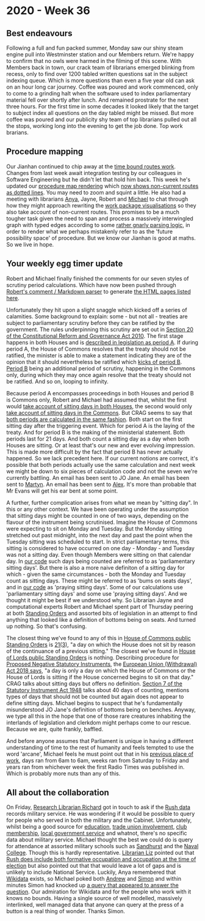 # 2020 - Week 36

## Best endeavours 

Following a full and fun packed summer, Monday saw our shiny steam engine pull into Westminster station and our Members return. We're happy to confirm that no owls were harmed in the filming of this scene. With Members back in town, our crack team of librarians emerged blinking from recess, only to find over 1200 tabled written questions sat in the subject indexing queue. Which is more questions than even a five year old can ask on an hour long car journey. Coffee was poured and work commenced, only to come to a grinding halt when the software used to index parliamentary material fell over shortly after lunch. And remained prostrate for the next three hours. For the first time in some decades it looked likely that the target to subject index all questions on the day tabled might be missed. But more coffee was poured and our publicity shy team of top librarians pulled out all the stops, working long into the evening to get the job done. Top work brarians.

## Procedure mapping

Our Jianhan continued to chip away at the [time bound routes work](https://trello.com/c/CDGB80DD/57-time-bound-routes). Changes from last week await integration testing by our colleagues in Software Engineering but he didn't let that hold him back. This week he's updated our [procedure map rendering](https://procedures.azurewebsites.net/Procedures) which [now shows non-current routes as dotted lines](https://procedures.azurewebsites.net/Procedures/6/graph). You may need to zoom and squint a little. He also had a meeting with librarians [Anya](https://twitter.com/bitten_), Jayne, Robert and [Michael](https://twitter.com/fantasticlife) to chat through how they might approach rewriting the [work package visualisations](https://procedures.azurewebsites.net/WorkPackages) so they also take account of non-current routes. This promises to be a much tougher task given the need to span and process a massively interwingled graph with typed edges according to some [rather gnarly parsing logic](https://ukparliament.github.io/ontologies/procedure/flowcharts/design-notes.html#how-is-a-procedure-map-parsed-in-the-context-of-a-work-package), in order to render what we perhaps mistakenly refer to as the 'future possibility space' of procedure. But we know our Jianhan is good at maths. So we live in hope.

## Your weekly egg timer update

Robert and Michael finally finished the comments for our seven styles of scrutiny period calculations. Which have now been pushed through [Robert's comment / Markdown parser](https://github.com/fantasticlife/egg-timer/blob/master/lib/tasks/doc.rake) to generate [the HTML pages listed here](http://parliament-calendar.herokuapp.com/meta/comments).

Unfortunately they hit upon a slight snaggle which kicked off a series of calamities. Some background to explain: some - but not all - treaties are subject to parliamentary scrutiny before they can be ratified by the government. The rules underpinning this scrutiny are set out in [Section 20 of the Constitutional Reform and Governance Act 2010](https://www.legislation.gov.uk/ukpga/2010/25/section/20). The first stage happens in both Houses and is [described in legislation as period A](https://www.legislation.gov.uk/ukpga/2010/25/section/20#section-20-2). If during period A, the House of Commons resolves that the treaty should not be ratified, the minister is able to make a statement indicating they are of the opinion that it should nevertheless be ratified which [kicks of period B](https://www.legislation.gov.uk/ukpga/2010/25/section/20#section-20-3). [Period B](https://www.legislation.gov.uk/ukpga/2010/25/section/20#section-20-5) being an additional period of scrutiny, happening in the Commons only, during which they may once again resolve that the treaty should not be ratified. And so on, looping to infinity.

Because period A encompasses proceedings in both Houses and period B is Commons only, Robert and Michael had assumed that, whilst the first would [take account of sitting days in both Houses](http://parliament-calendar.herokuapp.com/treaty_period_a.rb.html), the second would only [take account of sitting days in the Commons](http://parliament-calendar.herokuapp.com/commons_parliamentary_days.rb.html). But CRAG seems to say that [both periods are calculated in the same fashion](https://www.legislation.gov.uk/ukpga/2010/25/section/20#section-20-9). Both start on the first sitting day after the triggering event. Which for period A is the laying of the treaty. And for period B is the making of the ministerial statement. Both periods last for 21 days. And both count a sitting day as a day when both Houses are sitting. Or at least that's our new and ever evolving impression. This is made more difficult by the fact that period B has never actually happened. So we lack precedent here. If our current notions are correct, it's possible that both periods actually use the same calculation and next week we might be down to six pieces of calculation code and not the seven we're currently battling. An email has been sent to JO Jane. An email has been sent to [Martyn](https://twitter.com/martynpatrick). An email has been sent to [Alex](https://twitter.com/AlexanderHorne1). It's more than probable that Mr Evans will get his ear bent at some point.

A further, further complication arises from what we mean by "sitting day". In this or any other context. We have been operating under the assumption that sitting days might be counted in one of two ways, depending on the flavour of the instrument being scrutinised. Imagine the House of Commons were expecting to sit on Monday and Tuesday. But the Monday sitting stretched out past midnight, into the next day and past the point when the Tuesday sitting was scheduled to start. In strict parliamentary terms, this sitting is considered to have occurred on one day - Monday - and Tuesday was not a sitting day. Even though Members were sitting on that calendar day. In [our code](https://github.com/fantasticlife/egg-timer/blob/master/lib/monkey_patching/date.rb#L36) such days being counted are referred to as 'parliamentary sitting days'. But there is also a more naive definiton of a sitting day for which - given the same circumstances - both the Monday and Tuesday count as sitting days. These might be referred to as 'bums on seats days', and in [our code](https://github.com/fantasticlife/egg-timer/blob/master/lib/monkey_patching/date.rb#L16) as 'praying sitting days'. Some of our calculations use 'parliamentary sitting days' and some use 'praying sitting days'. And we thought it might be best if we understood why. So Librarian Jayne and computational experts Robert and Michael spent part of Thursday peering at both [Standing Orders](https://www.parliament.uk/site-information/glossary/standing-orders/) and assorted bits of legislation in an attempt to find anything that looked like a definition of bottoms being on seats. And turned up nothing. So that's confusing.

The closest thing we've found to any of this in [House of Commons public Standing Orders](https://publications.parliament.uk/pa/cm201213/cmstords/614/body.htm) is [21(3)](https://publications.parliament.uk/pa/cm201213/cmstords/614/body.htm#21(3)), "a day on which the House does not sit by reason of the continuance of a previous sitting." The closest we've found in [House of Lords public Standing Orders](https://www.parliament.uk/business/publications/house-of-lords-publications/rules-and-guides-for-business/the-standing-orders-of-the-house-of-lords-relating-to-public-business/) is nothing. Describing procedure for [Proposed Negative Statutory Instruments](https://www.parliament.uk/site-information/glossary/proposed-negative-statutory-instrument/), the [European Union (Withdrawal) Act 2018 says](https://www.legislation.gov.uk/ukpga/2018/16/schedule/7/enacted#schedule-7-paragraph-17-11), "a day is only a day on which the House of Commons or the House of Lords is sitting if the House concerned begins to sit on that day." CRAG talks about sitting days but offers no definition. [Section 7 of the Statutory Instrument Act 1948](https://www.legislation.gov.uk/ukpga/Geo6/9-10/36/section/7) talks about 40 days of counting, mentions types of days that should not be counted but again does not appear to define sitting days. Michael begins to suspect that he's fundamentally misunderstood JO Jane's definition of bottoms being on benches. Anyway, we type all this in the hope that one of those rare creatures inhabiting the interlands of legislation and clerkdom might perhaps come to our rescue. Because we are, quite frankly, baffled.

And before anyone assumes that Parliament is unique in having a different understanding of time to the rest of humanity and feels tempted to use the word 'arcane', Michael feels he must point out that in his [previous place of work](https://www.bbc.co.uk/), days ran from 6am to 6am, weeks ran from Saturday to Friday and years ran from whichever week the first Radio Times was published in. Which is probably more nuts than any of this.

## All about the collaboration 

On Friday, [Research Librarian Richard](https://commonslibrary.parliament.uk/tag/richard-kelly/) got in touch to ask if the [Rush data](https://membersafter1832.historyofparliamentonline.org/) records military service. He was wondering if it would be possible to query for people who served in both the military and the Cabinet. Unfortunately, whilst being a good source for [education](https://membersafter1832.historyofparliamentonline.org/universities), [trade union involvement](https://membersafter1832.historyofparliamentonline.org/trade_unions), [club membership](https://membersafter1832.historyofparliamentonline.org/clubs), [local government service](https://membersafter1832.historyofparliamentonline.org/local_governments) and whatnot, there's no specific data about military service. Michael thought the best we could do is query for attendance at assorted military schools such as [Sandhurst](https://membersafter1832.historyofparliamentonline.org/universities/251) and the [Naval College](https://membersafter1832.historyofparliamentonline.org/universities/280). Though this is hardly representative. [Librarian Liz](https://twitter.com/greensideknits) pointed out that [Rush does include both formative occupation and occupation at the time of election](https://twitter.com/greensideknits/status/1301946071447470085) but also pointed out that that would leave a lot of gaps and is unlikely to include National Service. Luckily, Anya remembered that [Wikidata](https://www.wikidata.org/wiki/Wikidata:Main_Page) exists, so Michael poked both [Andrew](https://twitter.com/generalising) and [Simon](https://twitter.com/Tagishsimon) and within minutes Simon had knocked up [a query that appeared to answer the question](https://twitter.com/Tagishsimon/status/1301939025121554432). Our admiration for Wikidata and for the people who work with it knows no bounds. Having a single source of well modelled, massively interlinked, well managed data that anyone can query at the press of a button is a real thing of wonder. Thanks Simon.

 



